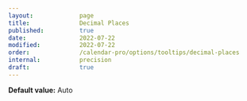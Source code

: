 ```yaml
---
layout:             page
title:              Decimal Places
published:          true
date:               2022-07-22
modified:           2022-07-22
order:              /calendar-pro/options/tooltips/decimal-places
internal:           precision
draft:              true
---
```

**Default value:** Auto
